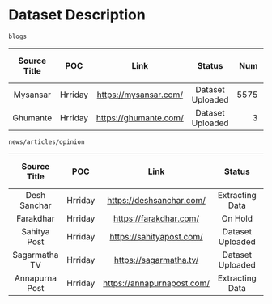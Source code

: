 # Dataset Description

    blogs

Source Title|POC|Link|Status|Num|Raw Data Size
:---:|:---:|:---:|:---:|---:|---:
Mysansar|Hrriday|https://mysansar.com/|Dataset Uploaded|5575|68MB
Ghumante|Hrriday|https://ghumante.com/|Dataset Uploaded|3|72KB

    news/articles/opinion

Source Title|POC|Link|Status|Num|Raw Data Size
:---:|:---:|:---:|:---:|---:|---:
Desh Sanchar|Hrriday|https://deshsanchar.com/|Extracting Data|170783|-
Farakdhar|Hrriday|https://farakdhar.com/|On Hold|~182704|-
Sahitya Post|Hrriday|https://sahityapost.com/|Dataset Uploaded|24653|75MB
Sagarmatha TV|Hrriday|https://sagarmatha.tv/|Dataset Uploaded|36209|36MB
Annapurna Post|Hrriday|https://annapurnapost.com/|Extracting Data|200830|-